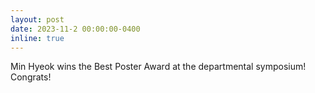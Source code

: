 ```yaml
---
layout: post
date: 2023-11-2 00:00:00-0400
inline: true
---
```


Min Hyeok wins the Best Poster Award at the departmental symposium! Congrats!
